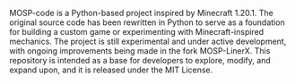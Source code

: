 MOSP-code is a Python-based project inspired by Minecraft 1.20.1. The original source code has been rewritten in Python to serve as a foundation for building a custom game or experimenting with Minecraft-inspired mechanics.
The project is still experimental and under active development, with ongoing improvements being made in the fork MOSP-LinerX. This repository is 
intended as a base for developers to explore, modify, and expand upon, and it is released under the MIT License.
